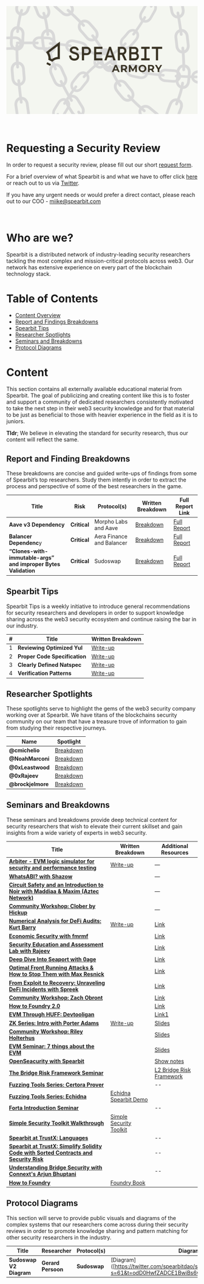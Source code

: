 ![ARMORY](https://github.com/obheda12/portfolio/blob/master/ARMORY%20(2).png)

<br>

<h1 class="center" style=""> Requesting a Security Review </h1>

In order to request a security review, please fill out our short [request form](https://airtable.com/shrkxrtMKYJkLaXhT).

For a brief overview of what Spearbit is and what we have to offer click [here](https://twitter.com/SpearbitDAO) or reach out to us via [Twitter](https://twitter.com/SpearbitDAO).

If you have any urgent needs or would prefer a direct contact, please reach out to our COO - miike@spearbit.com

<br>

<h1 class="center" style=""> Who are we? </h1>

Spearbit is a distributed network of industry-leading security researchers tackling the most complex and mission-critical protocols across web3. Our network has extensive experience on every part of the blockchain technology stack. 

# Table of Contents
- [Content Overview](#Content)
- [Report and Findings Breakdowns](#Report-and-Finding-Breakdowns)
- [Spearbit Tips](#Spearbit-Tips)
- [Researcher Spotlights](#Researcher-Spotlights)
- [Seminars and Breakdowns](#Seminars-and-Breakdowns)
- [Protocol Diagrams](#Protocol-Diagrams)

# Content

This section contains all externally available educational material from Spearbit. The goal of publicizing and creating content like this is to foster and support a community of dedicated researchers consistently motivated to take the next step in their web3 security knowledge and for that material to be just as beneficial to those with heavier experience in the field as it is to juniors.

**Tldr**; We believe in elevating the standard for security research, thus our content will reflect the same.

## Report and Finding Breakdowns

These breakdowns are concise and guided write-ups of findings from some of Spearbit’s top researchers. Study them intently in order to extract the process and perspective of some of the best researchers in the game.

| Title | Risk | Protocol(s) | Written Breakdown | Full Report Link |
| --- | --- | --- | --- | --- |
| **Aave v3 Dependency** | **Critical** | Morpho Labs and Aave | [Breakdown](https://twitter.com/spearbitdao/status/1658556015762190340?s=61&t=odD0HwfZADCE1BwiBs6wlw) | [Full Report](https://github.com/spearbit/portfolio/blob/master/pdfs/Morpho-Av3-Spearbit-Security-Review.pdf) |
| **Balancer Dependenc**y | **Critical** | Aera Finance and Balancer | [Breakdown](https://twitter.com/spearbitdao/status/1664726990618869762?s=61&t=odD0HwfZADCE1BwiBs6wlw) | [Full Report](https://github.com/spearbit/portfolio/blob/master/pdfs/Gauntlet-Spearbit-Security-Review.pdf) |
| **“Clones-with-immutable-args” and improper Bytes Validation** | **Critical** | Sudoswap | [Breakdown](https://twitter.com/spearbitdao/status/1669088951238311943?s=61&t=odD0HwfZADCE1BwiBs6wlw) | [Full Report](https://github.com/spearbit/portfolio/blob/master/pdfs/Sudoswap-Spearbit-Security-Review.pdf) |

## Spearbit Tips

Spearbit Tips is a weekly initiative to introduce general recommendations for security researchers and developers in order to support knowledge sharing across the web3 security ecosystem and continue raising the bar in our industry.

| # | Title | Written Breakdown |
| --- | --- | --- |
| 1 | **Reviewing Optimized Yul** | [Write-up](https://twitter.com/SpearbitDAO/status/1661151785053192192?s=20) |
| 2 | **Proper Code Specification** | [Write-up](https://twitter.com/SpearbitDAO/status/1661786772072804361?s=20) |
| 3 | **Clearly Defined Natspec** | [Write-up](https://twitter.com/SpearbitDAO/status/1665800702122250241?s=20) |
| 4 | **Verification Patterns** | [Write-up](https://twitter.com/SpearbitDAO/status/1669764226011856906?s=20) |

## Researcher Spotlights

These spotlights serve to highlight the gems of the web3 security company working over at Spearbit. We have titans of the blockchains security community on our team that have a treasure trove of information to gain from studying their respective journeys.

| Name | Spotlight |
| --- | --- |
| **@cmichelio**  | [Breakdown](https://twitter.com/spearbitdao/status/1660717529830924309?s=61&t=odD0HwfZADCE1BwiBs6wlw) |
| **@NoahMarconi** | [Breakdown](https://twitter.com/spearbitdao/status/1663653330575556608?s=61&t=odD0HwfZADCE1BwiBs6wlw) |
| **@0xLeastwood** | [Breakdown](https://twitter.com/spearbitdao/status/1666137357442068510?s=61&t=odD0HwfZADCE1BwiBs6wlw) |
| **@0xRajeev** | [Breakdown](https://twitter.com/spearbitdao/status/1670870725631123456?s=61&t=odD0HwfZADCE1BwiBs6wlw) |
| **@brockjelmore** | [Breakdown](https://twitter.com/SpearbitDAO/status/1675945568151957505?s=20) |



## Seminars and Breakdowns

These seminars and breakdowns provide deep technical content for security researchers that wish to elevate their current skillset and gain insights from a wide variety of experts in web3 security.

| Title | Written Breakdown | Additional Resources |
| --- | --- | --- |
| [**Arbiter - EVM logic simulator for security and performance testing**](https://www.youtube.com/watch?v=ju7m86VG1fw&t=5s) | [Write-up](https://paragraph.xyz/@spearbit/arbiter-evm-logic-simulator-for-security-and-performance-testing) | — |
| [**WhatsABI? with Shazow**](https://www.youtube.com/watch?v=sfgassm8SKw&t=692s) |  | — |
| [**Circuit Safety and an Introduction to Noir with Maddiaa & Maxim (Aztec Network)**](https://www.youtube.com/watch?v=rLvu61DA-hk) |  | — |
| [**Community Workshop: Clober by Hickup**](https://youtu.be/9sbUCjfM6P4) |  | — |
| [**Numerical Analysis for DeFi Audits: Kurt Barry**](https://youtu.be/7_5hbOFGJM8) | [Write-up](https://paragraph.xyz/@spearbit/numerical-analysis) | [Link](https://github.com/spearbit/portfolio/blob/master/content/slides/Numerical%20Reasoning%20For%20DeFi%20Audits.pdf) |
| [**Economic Security with fmrmf**](https://youtu.be/_E5juBbF9s4) |  | [Link](https://github.com/spearbit/portfolio/blob/master/content/slides/Thinking_Through_Economic_Security.pdf) |
| [**Security Education and Assessment Lab with Rajeev**](https://youtu.be/VhUUUN8Z-jw) |  | [Link](https://youtu.be/VhUUUN8Z-jw) |
| [**Deep Dive Into Seaport with 0age**](https://youtu.be/LbrkzgoDR0g) |  | [Link](https://github.com/spearbit/portfolio/blob/master/content/slides/Deep_Dive_Into_Seaport.pdf) |
| [**Optimal Front Running Attacks & How to Stop Them with Max Resnick**](https://youtu.be/BwkNQWM32y0) |  | [Link](https://github.com/spearbit/portfolio/blob/master/content/slides/Optimal_Frontrunning_Attacks_and_How_to_Stop_Them_2.pdf) |
| [**From Exploit to Recovery: Unraveling DeFi Incidents with Spreek**](https://youtu.be/oIw6DG75-z4) |  | [Link](https://github.com/spearbit/portfolio/blob/master/content/slides/From%20Exploit%20to%20Recovery_%20Unraveling%20DeFi%20Incidents.pdf) |
| [**Community Workshop: Zach Obront**](https://youtu.be/PPfhIiclupc) |  | [Link](https://github.com/spearbit/portfolio/blob/master/content/slides/Spearbit-Astaria-Workshop.pdf) |
| [**How to Foundry 2.0**](https://youtu.be/EHrvD5c93JU) |  | [Link](https://github.com/nascentxyz/How-to-Foundry) |
| [**EVM Through HUFF: Devtooligan**](https://www.youtube.com/watch?v=Rfaabjj7n9k) |  | [Link1](https://github.com/spearbit/portfolio/blob/master/content/slides/Huff-Spearbit-Demo.pdf)
| [**ZK Series: Intro with Porter Adams**](https://youtu.be/QXdoMPzmEbE) |[Write-up](https://paragraph.xyz/@spearbit/arbiter-evm-logic-simulator-for-security-and-performance-testing) | [Slides](https://github.com/spearbit/portfolio/blob/master/content/slides/SpearbitZK.pdf) |
| [**Community Workshop: Riley Holterhus**](https://www.youtube.com/watch?v=_pO2jDgL0XE) | | [Slides](/content/slides/Spearbit_Maple_Workshop.pdf) |
| [**EVM Seminar: 7 things about the EVM**](https://www.youtube.com/watch?v=XhfaG6cYulU)| | [Slides](https://hackmd.io/@axic/7-things-about-the-evm#/)|
| [**OpenSeacurity with Spearbit**](https://www.youtube.com/watch?v=6snnoEI82N8)| | [Show notes](https://pastebin.com/cv9qdCnd) |
| [**The Bridge Risk Framework Seminar**](https://www.youtube.com/watch?v=JVNgsmEc5Lk)| | [L2 Bridge Risk Framework](https://gov.l2beat.com/t/l2bridge-risk-framework/31/1) |
| [**Fuzzing Tools Series: Certora Prover**](https://www.youtube.com/watch?v=9Gal-on-06E)| | -- |
| [**Fuzzing Tools Series: Echidna**](https://www.youtube.com/watch?v=kAfknRlvAt0)|[Echidna Spearbit Demo](https://github.com/spearbit/echidna-spearbit-demo)| |
| [**Forta Introduction Seminar**](https://www.youtube.com/watch?v=q8EDhheiEqA) | | -- |
| [**Simple Security Toolkit Walkthrough**](https://www.youtube.com/watch?v=fir0-YiPtrE) |[Simple Security Toolkit](https://github.com/nascentxyz/simple-security-toolkit)|
| [**Spearbit at TrustX: Languages**](https://www.youtube.com/watch?v=mFTAF8gNWz8)| |--|
| [**Spearbit at TrustX: Simplify Solidity Code with Sorted Contracts and Security Risk**](https://www.youtube.com/watch?v=NmSGA8X2Tcw)| |--|
| [**Understanding Bridge Security with Connext's Arjun Bhuptani**](https://www.youtube.com/watch?v=gQzRpU6GYhc)| |--|
| [**How to Foundry**](https://www.youtube.com/watch?v=Rp_V7bYiTCM&t=2s)|[Foundry Book](https://book.getfoundry.sh)| |

## Protocol Diagrams

This section will serve to provide public visuals and diagrams of the complex systems that our researchers come across during their security reviews in order to promote knowledge sharing and pattern matching for other security researchers in the industry.

| Title | Researcher | Protocol(s) | Diagram Link |
| ---- | ---- | ---- | ---- |
| **Sudoswap V2 Diagram** | **Gerard Persoon** | **Sudoswap** | [Diagram]([https://twitter.com/spearbitdao/status/1658556015762190340?s=61&t=odD0HwfZADCE1BwiBs6wlw]
